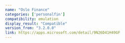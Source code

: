 ```yaml
---
name: "Oslo Finance"
categories: ['personalfin']
compatibility: emulation
display_result: "Compatible"
version_from: "3.2.0.0"
link: https://apps.microsoft.com/detail/9N26D41H49GF
---
```

